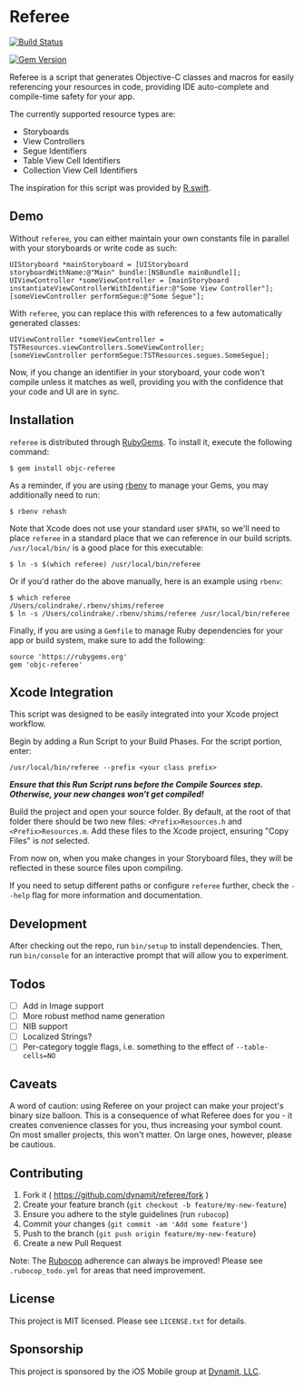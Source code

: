 # Referee

[![Build Status](https://travis-ci.org/Dynamit/referee.svg?branch=master)](https://travis-ci.org/Dynamit/referee)

[![Gem Version](https://badge.fury.io/rb/objc-referee.svg)](http://badge.fury.io/rb/objc-referee)

Referee is a script that generates Objective-C classes and macros for easily referencing your resources in code, providing IDE auto-complete and compile-time safety for your app.

The currently supported resource types are:

- Storyboards
- View Controllers
- Segue Identifiers
- Table View Cell Identifiers
- Collection View Cell Identifiers

The inspiration for this script was provided by [R.swift](https://github.com/mac-cain13/R.swift).

## Demo

Without `referee`, you can either maintain your own constants file in parallel with your storyboards or write code as such:

```objc
UIStoryboard *mainStoryboard = [UIStoryboard storyboardWithName:@"Main" bundle:[NSBundle mainBundle]];
UIViewController *someViewController = [mainStoryboard instantiateViewControllerWithIdentifier:@"Some View Controller"];
[someViewController performSegue:@"Some Segue"];
```

With `referee`, you can replace this with references to a few automatically generated classes:

```objc
UIViewController *someViewController = TSTResources.viewControllers.SomeViewController;
[someViewController performSegue:TSTResources.segues.SomeSegue];
```

Now, if you change an identifier in your storyboard, your code won't compile unless it matches as well, providing you with the confidence that your code and UI are in sync.

## Installation

`referee` is distributed through [RubyGems](https://rubygems.org/). To install it, execute the following command:

    $ gem install objc-referee

As a reminder, if you are using [rbenv](https://github.com/sstephenson/rbenv) to manage your Gems, you may additionally need to run:

    $ rbenv rehash

Note that Xcode does not use your standard user `$PATH`, so we'll need to place `referee` in a standard place that we can reference in our build scripts. `/usr/local/bin/` is a good place for this executable:

    $ ln -s $(which referee) /usr/local/bin/referee

Or if you'd rather do the above manually, here is an example using `rbenv`:

    $ which referee
    /Users/colindrake/.rbenv/shims/referee
    $ ln -s /Users/colindrake/.rbenv/shims/referee /usr/local/bin/referee

Finally, if you are using a `Gemfile` to manage Ruby dependencies for your app or build system, make sure to add the following:

    source 'https://rubygems.org'
    gem 'objc-referee'

## Xcode Integration
This script was designed to be easily integrated into your Xcode project workflow.

Begin by adding a Run Script to your Build Phases. For the script portion, enter:

    /usr/local/bin/referee --prefix <your class prefix>

_**Ensure that this Run Script runs before the Compile Sources step. Otherwise, your new changes won't get compiled!**_

Build the project and open your source folder. By default, at the root of that folder there should be two new files: `<Prefix>Resources.h` and `<Prefix>Resources.m`. Add these files to the Xcode project, ensuring "Copy Files" is _not_ selected.

From now on, when you make changes in your Storyboard files, they will be reflected in these source files upon compiling.

If you need to setup different paths or configure `referee` further, check the `--help` flag for more information and documentation.

## Development

After checking out the repo, run `bin/setup` to install dependencies. Then, run `bin/console` for an interactive prompt that will allow you to experiment.

## Todos

- [ ] Add in Image support
- [ ] More robust method name generation
- [ ] NIB support
- [ ] Localized Strings?
- [ ] Per-category toggle flags, i.e. something to the effect of `--table-cells=NO`

## Caveats

A word of caution: using Referee on your project can make your project's binary size balloon. This is a consequence of what Referee does for you - it creates convenience classes for you, thus increasing your symbol count. On most smaller projects, this won't matter. On large ones, however, please be cautious.

## Contributing

1. Fork it ( https://github.com/dynamit/referee/fork )
2. Create your feature branch (`git checkout -b feature/my-new-feature`)
3. Ensure you adhere to the style guidelines (run `rubocop`)
4. Commit your changes (`git commit -am 'Add some feature'`)
5. Push to the branch (`git push origin feature/my-new-feature`)
6. Create a new Pull Request

Note: The [Rubocop](https://github.com/bbatsov/rubocop) adherence can always be improved! Please see `.rubocop_todo.yml` for areas that need improvement.

## License

This project is MIT licensed. Please see `LICENSE.txt` for details.

## Sponsorship

This project is sponsored by the iOS Mobile group at [Dynamit, LLC](http://dynamit.com).
